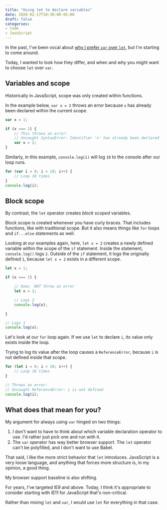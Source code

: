 ```yaml
---
title: "Using let to declare variables"
date: 2020-02-17T10:30:00-05:00
draft: false
categories:
- Code
- JavaScript
---
```


In the past, I've been vocal about [why I prefer `var` over `let`](/why-i-dont-use-let-const-or-fat-arrow-functions-and-you-shouldnt-either/), but I'm starting to come around.

Today, I wanted to look how they differ, and when and why you might want to choose `let` over `var`.

## Variables and scope

Historically in JavaScript, scope was only created within functions.

In the example below, `var x = 2` throws an error because `x` has already been declared within the current scope.

```js
var x = 1;

if (x === 1) {
	// This throws an error:
	// Uncaught SyntaxError: Identifier 'x' has already been declared
	var x = 2;
}
```

Similarly, in this example, `console.log(i)` will log `10` to the console after our loop runs.

```js
for (var i = 0; i < 10; i++) {
	// Loop 10 times
}
console.log(i);
```

## Block scope

By contrast, the `let` operator creates *block scoped* variables.

Block scope is created whenever you have curly braces. That includes functions, like with traditional scope. But it also means things like `for` loops and `if...else` statements as well.

Looking at our examples again, here, `let x = 2` creates a newly defined variable within the scope of the `if` statement. Inside the statement, `console.log()` logs `2`. Outside of the `if` statement, it logs the originally defined `1`, because `let x = 2` exists in a different scope.

```js
let x = 1;

if (x === 1) {

	// Does  NOT throw an error
	let x = 2;

	// Logs 2
	console.log(x);

}

// Logs 1
console.log(x);
```

Let's look at our `for` loop again. If we use `let` to declare `i`, its value only exists inside the loop.

Trying to log its value after the loop causes a `ReferenceError`, because `i` is not defined inside that scope.

```js
for (let i = 0; i < 10; i++) {
	// Loop 10 times
}

// Throws an error:
// Uncaught ReferenceError: i is not defined
console.log(i);
```

## What does that mean for you?

My argument for always using `var` hinged on two things:

1. I don't want to have to think about which variable declaration operator to use. I'd rather just pick one and run with it.
2. The `var` operator has way better browser support. The `let` operator can't be polyfilled, and I don't want to use Babel.

That said, I like the more strict behavior that `let` introduces. JavaScript is a very loose language, and anything that forces more structure is, in my opinion, a good thing.

My browser support baseline is also shifting.

For years, I've targeted IE9 and above. Today, I think it's appropriate to consider starting with IE11 for JavaScript that's non-critical.

Rather than mixing `let` and `var`, I would use `let` for everything in that case.